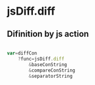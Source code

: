 # jsDiff.diff

## Difinition by js action

```js.js

var=diffCon
	?func=jsDiff.diff
		&baseConString
		&compareConString
		&separatorString
```


